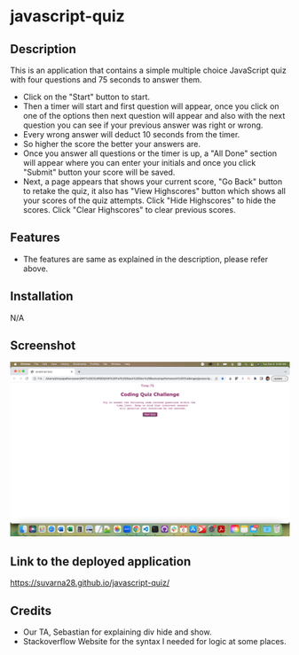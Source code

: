 # javascript-quiz

## Description 

This is an application that contains a simple multiple choice JavaScript quiz with four questions and 75 seconds to answer them. 

* Click on the "Start" button to start.
* Then a timer will start and first question will appear, once you click on one of the options then next question will appear and also with the next question you can see if your previous answer was right or wrong.
* Every wrong answer will deduct 10 seconds from the timer.
* So higher the score the better your answers are. 
* Once you answer all questions or the timer is up, a "All Done" section will appear where you can enter your initials and once you click "Submit" button your score will be saved.
* Next, a page appears that shows your current score, "Go Back" button to retake the quiz, it also has "View Highscores" button which shows all your scores of the quiz attempts. Click "Hide Highscores" to hide the scores. Click "Clear Highscores" to clear previous scores. 

## Features

* The features are same as explained in the description, please refer above.

## Installation

N/A

## Screenshot

![Main Webpage](./screenshot/screenshot.png)

## Link to the deployed application

https://suvarna28.github.io/javascript-quiz/

## Credits

* Our TA, Sebastian for explaining div hide and show.
* Stackoverflow Website for the syntax I needed for logic at some places. 

